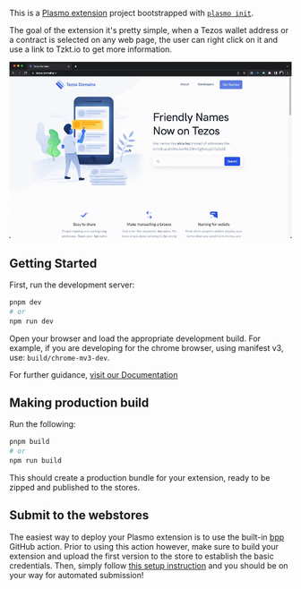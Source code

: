 This is a [Plasmo extension](https://docs.plasmo.com/) project bootstrapped with [`plasmo init`](https://www.npmjs.com/package/plasmo). 

The goal of the extension it's pretty simple, when a Tezos wallet address or a contract is selected on any web page, the user can right click on it and use a link to Tzkt.io to get more information.

![assets/screenshot.gif](assets/screenshot.gif)

## Getting Started

First, run the development server:

```bash
pnpm dev
# or
npm run dev
```

Open your browser and load the appropriate development build. For example, if you are developing for the chrome browser, using manifest v3, use: `build/chrome-mv3-dev`.

For further guidance, [visit our Documentation](https://docs.plasmo.com/)

## Making production build

Run the following:

```bash
pnpm build
# or
npm run build
```

This should create a production bundle for your extension, ready to be zipped and published to the stores.

## Submit to the webstores

The easiest way to deploy your Plasmo extension is to use the built-in [bpp](https://bpp.browser.market) GitHub action. Prior to using this action however, make sure to build your extension and upload the first version to the store to establish the basic credentials. Then, simply follow [this setup instruction](https://docs.plasmo.com/workflows/submit) and you should be on your way for automated submission!
